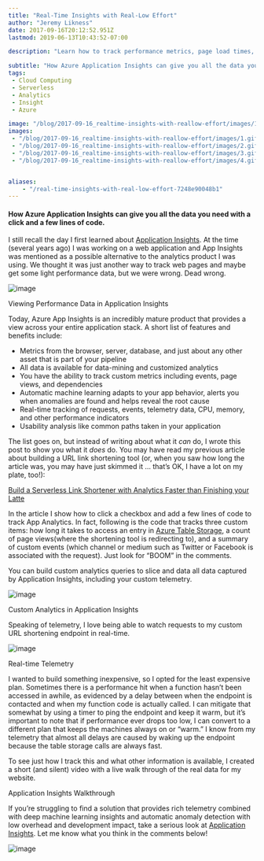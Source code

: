 ```yaml
---
title: "Real-Time Insights with Real-Low Effort"
author: "Jeremy Likness"
date: 2017-09-16T20:12:52.951Z
lastmod: 2019-06-13T10:43:52-07:00

description: "Learn how to track performance metrics, page load times, custom events, and engage machine learning for automatic anomaly detection using Azure Application Insights."

subtitle: "How Azure Application Insights can give you all the data you need with a click and a few lines of code."
tags:
 - Cloud Computing 
 - Serverless 
 - Analytics 
 - Insight 
 - Azure 

image: "/blog/2017-09-16_realtime-insights-with-reallow-effort/images/1.gif" 
images:
 - "/blog/2017-09-16_realtime-insights-with-reallow-effort/images/1.gif" 
 - "/blog/2017-09-16_realtime-insights-with-reallow-effort/images/2.gif" 
 - "/blog/2017-09-16_realtime-insights-with-reallow-effort/images/3.gif" 
 - "/blog/2017-09-16_realtime-insights-with-reallow-effort/images/4.gif" 


aliases:
    - "/real-time-insights-with-real-low-effort-7248e90048b1"
---
```


#### How Azure Application Insights can give you all the data you need with a click and a few lines of code.

I still recall the day I first learned about [Application Insights](https://jlik.me/bdt). At the time (several years ago) I was working on a web application and App Insights was mentioned as a possible alternative to the analytics product I was using. We thought it was just another way to track web pages and maybe get some light performance data, but we were wrong. Dead wrong.




![image](/blog/2017-09-16_realtime-insights-with-reallow-effort/images/1.gif)

Viewing Performance Data in Application Insights



Today, Azure App Insights is an incredibly mature product that provides a view across your entire application stack. A short list of features and benefits include:

*   Metrics from the browser, server, database, and just about any other asset that is part of your pipeline
*   All data is available for data-mining and customized analytics
*   You have the ability to track custom metrics including events, page views, and dependencies
*   Automatic machine learning adapts to your app behavior, alerts you when anomalies are found and helps reveal the root cause
*   Real-time tracking of requests, events, telemetry data, CPU, memory, and other performance indicators
*   Usability analysis like common paths taken in your application

The list goes on, but instead of writing about what it _can_ do, I wrote this post to show you what it _does_ do. You may have read my previous article about building a URL link shortening tool (or, when you saw how long the article was, you may have just skimmed it … that’s OK, I have a lot on my plate, too!):

[Build a Serverless Link Shortener with Analytics Faster than Finishing your Latte](https://blog.jeremylikness.com/build-a-serverless-link-shortener-with-analytics-faster-than-finishing-your-latte-8c094bb1df2c)


In the article I show how to click a checkbox and add a few lines of code to track App Analytics. In fact, following is the code that tracks three custom items: how long it takes to access an entry in [Azure Table Storage](https://jlik.me/bdy), a count of page views(where the shortening tool is redirecting to), and a summary of custom events (which channel or medium such as Twitter or Facebook is associated with the request). Just look for “BOOM” in the comments.




You can build custom analytics queries to slice and data all data captured by Application Insights, including your custom telemetry.




![image](/blog/2017-09-16_realtime-insights-with-reallow-effort/images/2.gif)

Custom Analytics in Application Insights



Speaking of telemetry, I love being able to watch requests to my custom URL shortening endpoint in real-time.




![image](/blog/2017-09-16_realtime-insights-with-reallow-effort/images/3.gif)

Real-time Telemetry



I wanted to build something inexpensive, so I opted for the least expensive plan. Sometimes there is a performance hit when a function hasn’t been accessed in awhile, as evidenced by a delay between when the endpoint is contacted and when my function code is actually called. I can mitigate that somewhat by using a timer to ping the endpoint and keep it warm, but it’s important to note that if performance ever drops too low, I can convert to a different plan that keeps the machines always on or “warm.” I know from my telemetry that almost all delays are caused by waking up the endpoint because the table storage calls are always fast.

To see just how I track this and what other information is available, I created a short (and silent) video with a live walk through of the real data for my website.




Application Insights Walkthrough



If you’re struggling to find a solution that provides rich telemetry combined with deep machine learning insights and automatic anomaly detection with low overhead and development impact, take a serious look at [Application Insights](https://jlik.me/bdt). Let me know what you think in the comments below!




![image](/blog/2017-09-16_realtime-insights-with-reallow-effort/images/4.gif)
